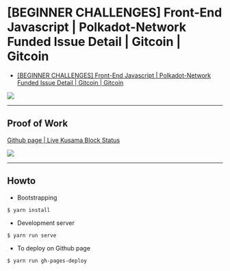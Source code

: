 # [BEGINNER CHALLENGES] Front-End Javascript | Polkadot-Network Funded Issue Detail | Gitcoin | Gitcoin

* [[BEGINNER CHALLENGES] Front-End Javascript | Polkadot-Network Funded Issue Detail | Gitcoin | Gitcoin](https://gitcoin.co/issue/Polkadot-Network/hello-world-by-polkadot/14/100023940)

![](https://i.imgur.com/Y2MgiRn.png)

---

## Proof of Work

[Github page | Live Kusama Block Status](https://shamb0.github.io/demo-pdot-api-dash/)


![](https://i.imgur.com/A3p73Ms.png)

---

## Howto

* Bootstrapping

```shell
$ yarn install
```

* Development server

```shell
$ yarn run serve
```

* To deploy on Github page

```shell
$ yarn run gh-pages-deploy
```